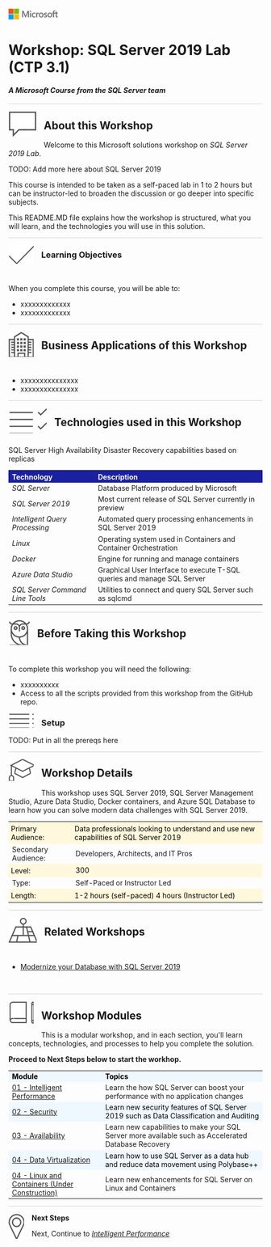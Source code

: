 
![](graphics/microsoftlogo.png)

# Workshop: SQL Server 2019 Lab (CTP 3.1)

#### <i>A Microsoft Course from the SQL Server team</i>

<p style="border-bottom: 1px solid lightgrey;"></p>

<img style="float: left; margin: 0px 15px 15px 0px;" src="graphics/textbubble.png"> <h2>About this Workshop</h2>

Welcome to this Microsoft solutions workshop on *SQL Server 2019 Lab*.

TODO: Add more here about SQL Server 2019

This course is intended to be taken as a self-paced lab in 1 to 2 hours but can be instructor-led to broaden the discussion or go deeper into specific subjects.

This README.MD file explains how the workshop is structured, what you will learn, and the technologies you will use in this solution.

<p style="border-bottom: 1px solid lightgrey;"></p>

<img style="float: left; margin: 0px 15px 15px 0px;" src="./graphics/checkmark.png"> <h3>Learning Objectives</h3>
<br>

When you complete this course, you will be able to:

- xxxxxxxxxxxxx
- xxxxxxxxxxxxx

<p style="border-bottom: 1px solid lightgrey;"></p>
<img style="float: left; margin: 0px 15px 15px 0px;" src="./graphics/building1.png"> <h2>Business Applications of this Workshop</h2>

<br>

- xxxxxxxxxxxxxxx
- xxxxxxxxxxxxxxx<br>

<p style="border-bottom: 1px solid lightgrey;"></p>

<img style="float: left; margin: 0px 15px 15px 0px;" src="./graphics/listcheck.png"> <h2>Technologies used in this Workshop</h2>

<br>

 <table style="tr:nth-child(even) {background-color: #f2f2f2;}; text-align: left; display: table; border-collapse: collapse; border-spacing: 2px; border-color: gray;">

  <tr><th style="background-color: #1b20a1; color: white;">Technology</th> <th style="background-color: #1b20a1; color: white;">Description</th></tr>

  <tr><td><i>SQL Server</i></td><td>Database Platform produced by Microsoft</td></tr>
  <tr><td><i>SQL Server 2019</i></td><td>Most current release of SQL Server currently in preview</td></tr>
  <tr><td><i>Intelligent Query Processing</i></td><td>Automated query processing enhancements in SQL Server 2019</td></tr>
 SQL Server High Availability Disaster Recovery capabilities based on replicas</i></td></tr>
  <tr><td><i>Linux</i></td><td>Operating system used in Containers and Container Orchestration</td></tr>
  <tr><td><i>Docker</i></td><td>Engine for running and manage containers</td></tr>
  
  <tr><td><i>Azure Data Studio<i></td><td>Graphical User Interface to execute T-SQL queries and manage SQL Server</td></tr>
  <tr><td><i>SQL Server Command Line Tools<i></td><td>Utilities to connect and query SQL Server such as sqlcmd</td></tr>

</table>

<p style="border-bottom: 1px solid lightgrey;"></p>

<img style="float: left; margin: 0px 15px 15px 0px;" src="./graphics/owl.png"> <h2>Before Taking this Workshop</h2>

<br>

To complete this workshop you will need the following:

- xxxxxxxxxx
- Access to all the scripts provided from this workshop from the GitHub repo.



<img style="float: left; margin: 0px 15px 15px 0px;" src="./graphics/bulletlist.png"> 
<h3>Setup</h3>

TODO: Put in all the prereqs here

<p style="border-bottom: 1px solid lightgrey;"></p>

<img style="float: left; margin: 0px 15px 15px 0px;" src="./graphics/education1.png"> <h2>Workshop Details</h2>

This workshop uses SQL Server 2019, SQL Server Management Studio, Azure Data Studio, Docker containers, and Azure SQL Database to learn how you can solve modern data challenges with SQL Server 2019.

<table style="tr:nth-child(even) {background-color: #f2f2f2;}; text-align: left; display: table; border-collapse: collapse; border-spacing: 5px; border-color: gray;">

  <tr><td style="background-color: Cornsilk; color: black; padding: 5px 5px;">Primary Audience:</td><td style="background-color: Cornsilk; color: black; padding: 5px 5px;">Data professionals looking to understand and use new capabilities of SQL Server 2019</td></tr>
  <tr><td>Secondary Audience:</td><td> Developers, Architects, and IT Pros</td></tr>
  <tr><td style="background-color: Cornsilk; color: black; padding: 5px 5px;">Level: </td><td style="background-color: Cornsilk; color: black; padding: 5px 5px0;"> 300</td></tr>
  <tr><td>Type:</td><td>Self-Paced or Instructor Led</td></tr>
  <tr><td style="background-color: Cornsilk; color: black; padding: 5px 5px;">Length: </td><td style="background-color: Cornsilk; color: black; padding: 5px 5px;">1-2 hours (self-paced) 4 hours (Instructor Led)</td></tr>

</table>

<p style="border-bottom: 1px solid lightgrey;"></p>

<img style="float: left; margin: 0px 15px 15px 0px;" src="./graphics/pinmap.png"> <h2>Related Workshops</h2><br>

- [Modernize your Database with SQL Server 2019](https://github.com/Microsoft/sqlworkshops/tree/master/ModernizeYourDatabases2019)

<br>

<p style="border-bottom: 1px solid lightgrey;"></p>

<img style="float: left; margin: 0px 15px 15px 0px;" src="./graphics/bookpencil.png"> <h2>Workshop Modules</h2>

This is a modular workshop, and in each section, you'll learn concepts, technologies, and processes to help you complete the solution. 

**Proceed to Next Steps below to start the workhop.**
<table style="tr:nth-child(even) {background-color: #f2f2f2;}; text-align: left; display: table; border-collapse: collapse; border-spacing: 5px; border-color: gray;">

  <tr><td style="background-color: AliceBlue; color: black;"><b>Module</b></td><td style="background-color: AliceBlue; color: black;"><b>Topics</b></td></tr>

  <tr><td><a href="./01_IntelligentPerformance.md" target="_blank">01 - Intelligent Performance</a></td><td> Learn the how SQL Server can boost your performance with no application changes</td></tr>
  <tr><td style="background-color: AliceBlue; color: black;"><a href="./02_Security.md" target="_blank">02 - Security</a> </td><td td style="background-color: AliceBlue; color: black;"> Learn new security features of SQL Server 2019 such as Data Classification and Auditing</td></tr>
  <tr><td><a href="./03_Availability.md" target="_blank">03 - Availability</a></td><td> Learn new capabilities to make your SQL Server more available such as Accelerated Database Recovery</td></tr>
  <tr><td style="background-color: AliceBlue; color: black;"><a href="./04_DataVirtualization.md" target="_blank">04 - Data Virtualization</a> </td><td td style="background-color: AliceBlue; color: black;">Learn how to use SQL Server as a data hub and reduce data movement using Polybase++ </td></tr> 
  <tr><td><a href="./05_Linux_and_Containers.md" target="_blank">04 - Linux and Containers (Under Construction)</a></td><td>Learn new enhancements for SQL Server on Linux and Containers</td></tr>
  <tr></tr>
  <tr></tr>
</table>

<p style="border-bottom: 1px solid lightgrey;"></p>

<p><img style="float: left; margin: 0px 15px 15px 0px;" src="./graphics/geopin.png"><b>Next Steps</b></p>
Next, Continue to <a href="./01_IntelligentPerformance.md" target="_blank"><i>Intelligent Performance</i></a>
